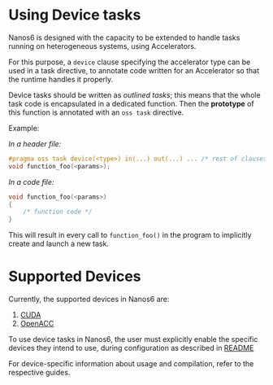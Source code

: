 # Using Device tasks

Nanos6 is designed with the capacity to be extended to handle tasks running on
heterogeneous systems, using Accelerators.

For this purpose, a `device` clause specifying the accelerator type can be used in a
task directive, to annotate code written for an Accelerator so that the runtime handles
it properly.

Device tasks should be written as *outlined tasks*; this means that the whole
task code is encapsulated in a dedicated function. Then the **prototype** of this
function is annotated with an `oss task` directive.

Example:

*In a header file:*

```c
#pragma oss task device(<type>) in(...) out(...) ... /* rest of clauses */
void function_foo(<params>);
```

*In a code file:*

```c
void function_foo(<params>)
{
	/* function code */
}
```

This will result in every call to `function_foo()` in the program to implicitly
create and launch a new task.

# Supported Devices

Currently, the supported devices in Nanos6 are:

1. [CUDA](CUDA.md)
1. [OpenACC](OpenACC.md)

To use device tasks in Nanos6, the user must explicitly enable the specific devices they intend
to use, during configuration as described in [README](README.md)

For device-specific information about usage and compilation, refer to the respective guides.
